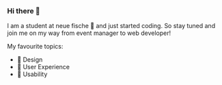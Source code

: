 ### Hi there 👋

I am a student at neue fische 🐠 and just started coding. So stay tuned and join me on my way from event manager to web developer!

My favourite topics:

- 💜 Design
- 🧡 User Experience
- 💛 Usability



<!--
**NadineGrosskreuz/NadineGrosskreuz** is a ✨ _special_ ✨ repository because its `README.md` (this file) appears on your GitHub profile.

Here are some ideas to get you started:

- 🔭 I’m currently working on ...
- 🌱 I’m currently learning ...
- 👯 I’m looking to collaborate on ...
- 🤔 I’m looking for help with ...
- 💬 Ask me about ...
- 📫 How to reach me: ...
- 😄 Pronouns: ...
- ⚡ Fun fact: ...
-->

